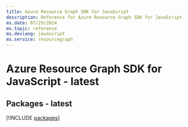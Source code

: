 ```yaml
---
title: Azure Resource Graph SDK for JavaScript
description: Reference for Azure Resource Graph SDK for JavaScript
ms.date: 07/29/2024
ms.topic: reference
ms.devlang: javascript
ms.service: resourcegraph
---
```

# Azure Resource Graph SDK for JavaScript - latest
## Packages - latest
[!INCLUDE [packages](resource-graph-index.md)]